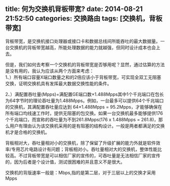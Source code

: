 title: 何为交换机背板带宽?
date: 2014-08-21 21:52:50
categories: 交换路由
tags: [交换机，背板带宽]
---
背板带宽，是交换机接口处理器或接口卡和数据总线间所能吞吐的最大数据量。一台交换机的背板带宽越高，所能处理数据的能力就越强，但同时设计成本也会上去。
<!--more-->
但是，我们如何去考察一个交换机的背板带宽是否够用呢？显然，通过估算的方法是没有用的，我认为应该从两个方面来考虑：  
1、）所有端口容量X端口数量之和的2倍应该小于背板带宽，可实现全双工无阻塞交换，证明交换机具有发挥最大数据交换性能的条件。

2、）满配置吞吐量(Mpps)=满配置GE端口数×1.488Mpps其中1个千兆端口在包长为64字节时的理论吞吐量为1.488Mpps。例如，一台最多可以提供64个千兆端口的交换机，其满配置吞吐量应达到 64×1.488Mpps = 95.2Mpps，才能够确保在所有端口均线速工作时，提供无阻塞的包交换。如果一台交换机最多能够提供176个千兆端口，而宣称的吞吐量为不到261.8Mpps(176 x 1.488Mpps = 261.8)，那么用户有理由认为该交换机采用的是有阻塞的结构设计。一般是两者都满足的交换机才是合格的交换机。

背板相对大，吞吐量相对小的交换机，除了保留了升级扩展的能力外就是软件效率/专用芯片电路设计有问题；背板相对小。吞吐量相对大的交换机，整体性能比较高。不过背板带宽是可以相信厂家的宣传的，可吞吐量是无法相信厂家的宣传的，因为后者是个设计值，测试很困难的并且意义不是很大。

交换机的背版速率一般是：Mbps,指的是第二层，对于三层以上的交换才采用Mpps